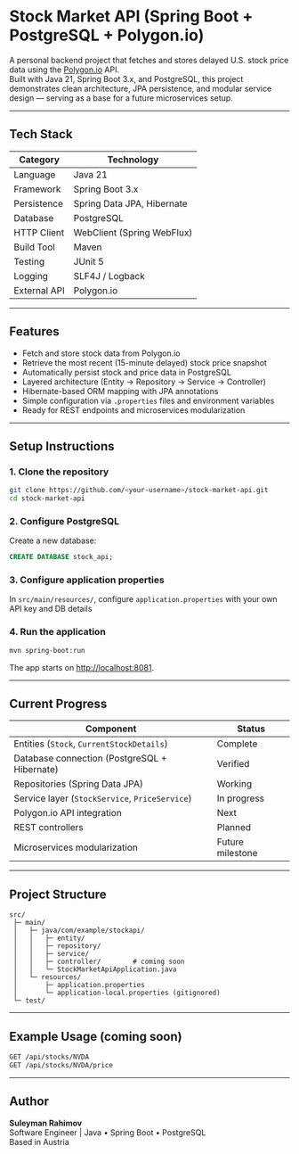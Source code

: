# Stock Market API (Spring Boot + PostgreSQL + Polygon.io)

A personal backend project that fetches and stores delayed U.S. stock price data using the [Polygon.io](https://polygon.io) API.  
Built with Java 21, Spring Boot 3.x, and PostgreSQL, this project demonstrates clean architecture, JPA persistence, and modular service design — serving as a base for a future microservices setup.

---

## Tech Stack

| Category | Technology                       |
|-----------|----------------------------------|
| Language | Java 21                          |
| Framework | Spring Boot 3.x                  |
| Persistence | Spring Data JPA, Hibernate       |
| Database | PostgreSQL                       |
| HTTP Client | WebClient (Spring WebFlux)       |
| Build Tool | Maven                            |
| Testing | JUnit 5                          |
| Logging | SLF4J / Logback                  |
| External API | Polygon.io                       |

---

## Features

- Fetch and store stock data from Polygon.io  
- Retrieve the most recent (15-minute delayed) stock price snapshot  
- Automatically persist stock and price data in PostgreSQL  
- Layered architecture (Entity → Repository → Service → Controller)  
- Hibernate-based ORM mapping with JPA annotations  
- Simple configuration via `.properties` files and environment variables  
- Ready for REST endpoints and microservices modularization  

---

## Setup Instructions

### 1. Clone the repository
```bash
git clone https://github.com/<your-username>/stock-market-api.git
cd stock-market-api
```

### 2. Configure PostgreSQL
Create a new database:
```sql
CREATE DATABASE stock_api;
```

### 3. Configure application properties
In `src/main/resources/`, configure `application.properties` with your own API key and DB details

### 4. Run the application
```bash
mvn spring-boot:run
```

The app starts on [http://localhost:8081](http://localhost:8081).

---

## Current Progress

| Component | Status |
|------------|---------|
| Entities (`Stock`, `CurrentStockDetails`) | Complete |
| Database connection (PostgreSQL + Hibernate) | Verified |
| Repositories (Spring Data JPA) | Working |
| Service layer (`StockService`, `PriceService`) | In progress |
| Polygon.io API integration | Next |
| REST controllers | Planned |
| Microservices modularization | Future milestone |

---

## Project Structure

```
src/
 ├─ main/
 │   ├─ java/com/example/stockapi/
 │   │   ├─ entity/
 │   │   ├─ repository/
 │   │   ├─ service/
 │   │   ├─ controller/        # coming soon
 │   │   └─ StockMarketApiApplication.java
 │   └─ resources/
 │       ├─ application.properties
 │       └─ application-local.properties (gitignored)
 └─ test/
```

---

## Example Usage (coming soon)

```bash
GET /api/stocks/NVDA
GET /api/stocks/NVDA/price
```

---

## Author

**Suleyman Rahimov**  
Software Engineer | Java • Spring Boot • PostgreSQL  
Based in Austria